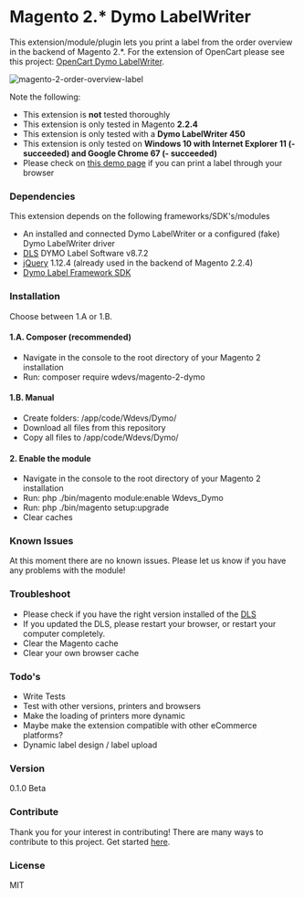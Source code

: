 # Magento 2.* Dymo LabelWriter

This extension/module/plugin lets you print a label from the order overview in the backend of Magento 2.*. For the extension of OpenCart please see this project: [OpenCart Dymo LabelWriter].

![magento-2-order-overview-label](https://user-images.githubusercontent.com/9481318/41775142-09f23708-7623-11e8-831f-ae438841ef1b.png)

Note the following:
* This extension is **not** tested thoroughly
* This extension is only tested in Magento **2.2.4**
* This extension is only tested with a **Dymo LabelWriter 450**
* This extension is only tested on **Windows 10 with Internet Explorer 11 (- succeeded) and Google Chrome 67 (- succeeded)**
* Please check on [this demo page](http://www.labelwriter.com/software/dls/sdk/samples/js/PrintLabel/PrintLabel.html) if you can print a label through your browser

### Dependencies

This extension depends on the following frameworks/SDK's/modules

* An installed and connected Dymo LabelWriter or a configured (fake) Dymo LabelWriter driver
* [DLS] DYMO Label Software v8.7.2
* [jQuery] 1.12.4 (already used in the backend of Magento 2.2.4)
* [Dymo Label Framework SDK]

### Installation

Choose between 1.A or 1.B.

#### 1.A. Composer (recommended)
* Navigate in the console to the root directory of your Magento 2 installation
* Run: composer require wdevs/magento-2-dymo

#### 1.B. Manual

* Create folders: /app/code/Wdevs/Dymo/
* Download all files from this repository
* Copy all files to /app/code/Wdevs/Dymo/

#### 2. Enable the module
* Navigate in the console to the root directory of your Magento 2 installation
* Run: php ./bin/magento module:enable Wdevs_Dymo
* Run: php ./bin/magento setup:upgrade
* Clear caches


### Known Issues

At this moment there are no known issues. Please let us know if you have any problems with the module!

### Troubleshoot

* Please check if you have the right version installed of the [DLS]
* If you updated the DLS, please restart your browser, or restart your computer completely.
* Clear the Magento cache
* Clear your own browser cache

### Todo's

 - Write Tests
 - Test with other versions, printers and browsers
 - Make the loading of printers more dynamic
 - Maybe make the extension compatible with other eCommerce platforms?
 - Dynamic label design / label upload

### Version
0.1.0 Beta

### Contribute

Thank you for your interest in contributing! There are many ways to contribute to this project. Get started [here](https://github.com/Paulsky/magento-2-dymo-labelwriter/blob/master/CONTRIBUTING.md).

### License

MIT

[Dymo Label Framework SDK]: http://labelwriter.com/software/dls/sdk/js/DYMO.Label.Framework.latest.js
[jQuery]:http://jquery.com
[OpenCart Dymo LabelWriter]: https://github.com/Paulsky/opencart-dymo-labelwriter
[DLS]: http://www.dymo.com/en-GB/online-support/dymo-user-guides